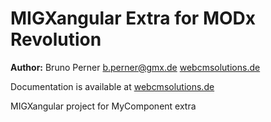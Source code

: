 MIGXangular Extra for MODx Revolution
=======================================


**Author:** Bruno Perner b.perner@gmx.de [webcmsolutions.de](http://www.webcmsolutions.de)

Documentation is available at [webcmsolutions.de]()

MIGXangular project for MyComponent extra
